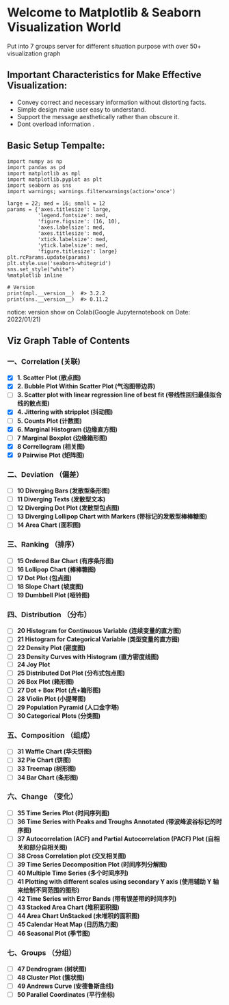 <!--
 * @Author: BDFD
 * @Date: 2022-01-21 13:17:17
 * @LastEditTime: 2022-01-23 00:19:42
 * @LastEditors: BDFD
 * @Description:
 * @FilePath: \00Matplotlib_Seaborn_Visualization_World\README.md
-->

# Welcome to Matplotlib & Seaborn Visualization World

Put into 7 groups server for different situation purpose with over 50+ visualization graph

## Important Characteristics for Make Effective Visualization:

- Convey correct and necessary information without distorting facts.
- Simple design make user easy to understand.
- Support the message aesthetically rather than obscure it.
- Dont overload information .

## Basic Setup Tempalte:

```
import numpy as np
import pandas as pd
import matplotlib as mpl
import matplotlib.pyplot as plt
import seaborn as sns
import warnings; warnings.filterwarnings(action='once')

large = 22; med = 16; small = 12
params = {'axes.titlesize': large,
          'legend.fontsize': med,
          'figure.figsize': (16, 10),
          'axes.labelsize': med,
          'axes.titlesize': med,
          'xtick.labelsize': med,
          'ytick.labelsize': med,
          'figure.titlesize': large}
plt.rcParams.update(params)
plt.style.use('seaborn-whitegrid')
sns.set_style("white")
%matplotlib inline

# Version
print(mpl.__version__)  #> 3.2.2
print(sns.__version__)  #> 0.11.2
```

notice: version show on Colab(Google Jupyternotebook on Date: 2022/01/21)

## Viz Graph Table of Contents

### 一、Correlation (关联)

- [x] **1. Scatter Plot (散点图)**
- [x] **2. Bubble Plot Within Scatter Plot (气泡图带边界)**
- [ ] **3. Scatter plot with linear regression line of best fit (带线性回归最佳拟合线的散点图)**
- [x] **4. Jittering with stripplot (抖动图)**
- [ ] **5. Counts Plot (计数图)**
- [x] **6. Marginal Histogram (边缘直方图)**
- [ ] **7 Marginal Boxplot (边缘箱形图)**
- [x] **8 Correllogram (相关图)**
- [x] **9 Pairwise Plot (矩阵图)**

### 二、Deviation （偏差）

- [ ] **10 Diverging Bars (发散型条形图)**
- [ ] **11 Diverging Texts (发散型文本)**
- [ ] **12 Diverging Dot Plot (发散型包点图)**
- [ ] **13 Diverging Lollipop Chart with Markers (带标记的发散型棒棒糖图)**
- [ ] **14 Area Chart (面积图)**

### 三、Ranking （排序）

- [ ] **15 Ordered Bar Chart (有序条形图)**
- [ ] **16 Lollipop Chart (棒棒糖图)**
- [ ] **17 Dot Plot (包点图)**
- [ ] **18 Slope Chart (坡度图)**
- [ ] **19 Dumbbell Plot (哑铃图)**

### 四、Distribution （分布）

- [ ] **20 Histogram for Continuous Variable (连续变量的直方图)**
- [ ] **21 Histogram for Categorical Variable (类型变量的直方图)**
- [ ] **22 Density Plot (密度图)**
- [ ] **23 Density Curves with Histogram (直方密度线图)**
- [ ] **24 Joy Plot**
- [ ] **25 Distributed Dot Plot (分布式包点图)**
- [ ] **26 Box Plot (箱形图)**
- [ ] **27 Dot + Box Plot (点+箱形图)**
- [ ] **28 Violin Plot (小提琴图)**
- [ ] **29 Population Pyramid (人口金字塔)**
- [ ] **30 Categorical Plots (分类图)**

### 五、Composition （组成）

- [ ] **31 Waffle Chart (华夫饼图)**
- [ ] **32 Pie Chart (饼图)**
- [ ] **33 Treemap (树形图)**
- [ ] **34 Bar Chart (条形图)**

### 六、Change （变化）

- [ ] **35 Time Series Plot (时间序列图)**
- [ ] **36 Time Series with Peaks and Troughs Annotated (带波峰波谷标记的时序图)**
- [ ] **37 Autocorrelation (ACF) and Partial Autocorrelation (PACF) Plot (自相关和部分自相关图)**
- [ ] **38 Cross Correlation plot (交叉相关图)**
- [ ] **39 Time Series Decomposition Plot (时间序列分解图)**
- [ ] **40 Multiple Time Series (多个时间序列)**
- [ ] **41 Plotting with different scales using secondary Y axis (使用辅助 Y 轴来绘制不同范围的图形)**
- [ ] **42 Time Series with Error Bands (带有误差带的时间序列)**
- [ ] **43 Stacked Area Chart (堆积面积图)**
- [ ] **44 Area Chart UnStacked (未堆积的面积图)**
- [ ] **45 Calendar Heat Map (日历热力图)**
- [ ] **46 Seasonal Plot (季节图)**

### 七、Groups （分组）

- [ ] **47 Dendrogram (树状图)**
- [ ] **48 Cluster Plot (簇状图)**
- [ ] **49 Andrews Curve (安德鲁斯曲线)**
- [ ] **50 Parallel Coordinates (平行坐标)**
